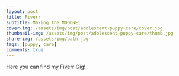 ```yaml
---
layout: post
title: Fiverr
subtitle: Making the MOOONEI
cover-img: /assets/img/post/adolescent-puppy-care/cover.jpg
thumbnail-img: /assets/img/post/adolescent-puppy-care/thumb.jpg
share-img: /assets/img/path.jpg
tags: [puppy, care]
comments: true
---
```


Here you can find my Fiverr Gig!
